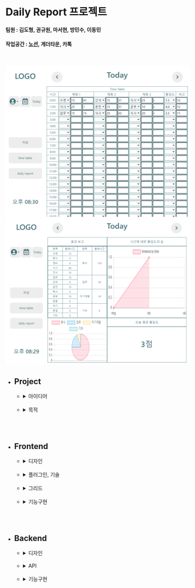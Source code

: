 # Daily Report 프로젝트
#### 팀원 : 김도형, 권규원, 마서현, 방민수, 이동민
#### 작업공간 : [노션](https://www.notion.so/12-c7b8bb83f4a74fa1bb96c4eb45b9fe3f), 게더타운, 카톡
<br>

![](img/index1.PNG) ![](img/index2.PNG)

* ## Project
    * <details>
        <summary>아이디어</summary>
        <br>
  
        </details>
        <br>
          
    * <details>
        <summary>목적</summary>
        <br>
  
        </details>
        <br>
        
<br>

* ## Frontend
    * <details>
        <summary>디자인</summary>
        <br>
  
        </details>
        <br>
          
    * <details>
        <summary>플러그인, 기술</summary>
        <br>
  
        </details>
        <br>
        
    * <details>
        <summary>그리드</summary>
        <br>
  
        </details>
        <br>

    * <details>
        <summary>기능구현</summary>
        <br>
  
        </details>
        <br>

<br>

* ## Backend
    * <details>
        <summary>디자인</summary>
        <br>
  
        </details>
        <br>
          
    * <details>
        <summary>API</summary>
        <br>
  
        </details>
        <br>

    * <details>
        <summary>기능구현</summary>
        <br>
  
        </details>
        <br>
